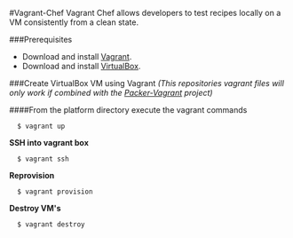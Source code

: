 #Vagrant-Chef
Vagrant Chef allows developers to test recipes locally on a VM consistently from a clean state.

###Prerequisites

* Download and install [Vagrant](http://www.vagrantup.com).
* Download and install [VirtualBox](http://www.virtualbox.org).

###Create VirtualBox VM using Vagrant
*(This repositories vagrant files will only work if combined with the [Packer-Vagrant](https://github.com/giacomo81/packer-vagrant) project)*

####From the platform directory execute the vagrant commands

      $ vagrant up

**SSH into vagrant box**

      $ vagrant ssh

**Reprovision**

      $ vagrant provision

**Destroy VM's**

      $ vagrant destroy
